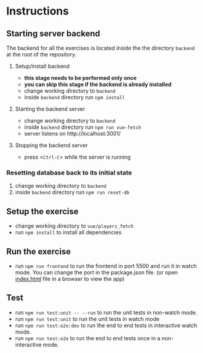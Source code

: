 <!-- @format -->

# Instructions

## Starting server backend

The backend for all the exercises is located inside the the directory `backend`
at the root of the repository.

1. Setup/install backend

   - **this stage needs to be performed only once**
   - **you can skip this stage if the backend is already installed**
   - change working directory to `backend`
   - inside `backend` directory run `npm install`

2. Starting the backend server

   - change working directory to `backend`
   - inside `backend` directory run `npm run vue-fetch`
   - server listens on http://localhost:3001/

3. Stopping the backend server
   - press <`Ctrl-C`> while the server is running

### Resetting database back to its initial state

1. change working directory to `backend`
2. inside `backend` directory run `npm run reset-db`

## Setup the exercise

- change working directory to `vue/players_fetch`
- run `npm install` to install all dependencies

## Run the exercise

- run `npm run frontend` to run the frontend in port 5500 and run it in watch mode. You can change the port in the package.json file. (or open [index.html](./index.html) file in a browser to view the app)

## Test

- run `npm run test:unit -- --run` to run the unit tests in non-watch mode.
- run `npm run test:unit` to run the unit tests in watch mode
- run `npm run test:e2e:dev` to run the end to end tests in interactive watch mode.
- run `npm run test:e2e` to run the end to end tests once in a non-interactive mode.
